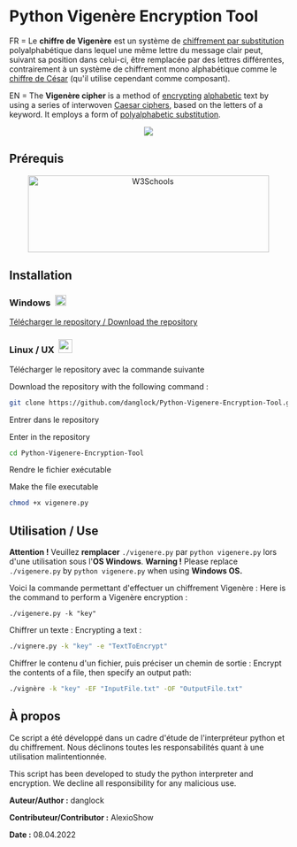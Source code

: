 # Python Vigenère Encryption Tool
FR = Le **chiffre de Vigenère** est un système de [chiffrement par substitution](https://fr.wikipedia.org/wiki/Chiffrement_par_substitution "Chiffrement par substitution") polyalphabétique dans lequel une même lettre du message clair peut, suivant sa position dans celui-ci, être remplacée par des lettres différentes, contrairement à un système de chiffrement mono alphabétique comme le [chiffre de César](https://fr.wikipedia.org/wiki/Chiffre_de_C%C3%A9sar "Chiffre de César") (qu'il utilise cependant comme composant).

EN = The **Vigenère cipher** is a method of [encrypting](https://en.wikipedia.org/wiki/Encryption) [alphabetic](https://en.wikipedia.org/wiki/Alphabetic) text by using a series of interwoven [Caesar ciphers](https://en.wikipedia.org/wiki/Caesar_cipher), based on the letters of a keyword. It employs a form of [polyalphabetic substitution](https://en.wikipedia.org/wiki/Polyalphabetic_cipher).

<p align="center">
  <img src="https://iili.io/VAnXQn.md.png" />
</p>

## Prérequis

<p>
<p align="center">
<a href="https://www.python.org/downloads/"><img style="display: block; margin-left: auto; margin-right: auto;" src="https://upload.wikimedia.org/wikipedia/commons/f/f8/Python_logo_and_wordmark.svg" alt="W3Schools" width="436" height="139" border="0" />
</a>
</p>

## Installation

<h3><strong>Windows </strong>&nbsp;<img src="https://simpleicons.org/icons/windows.svg" alt="" width="20" height="20" /></h3>

[Télécharger le repository / Download the repository](https://github.com/danglock/V.E.T-Vigenere-Encryption-Tool/archive/refs/heads/main.zip)

<h3><strong>Linux / UX </strong>&nbsp;<img src="https://simpleicons.org/icons/linux.svg" alt="" width="25" height="25" /></h3>

Télécharger le repository avec la commande suivante

Download the repository with the following command  :

```bash
git clone https://github.com/danglock/Python-Vigenere-Encryption-Tool.git
```
Entrer dans le repository

Enter in the repository

```bash
cd Python-Vigenere-Encryption-Tool
```

Rendre le fichier exécutable

Make the file executable

```bash
chmod +x vigenere.py
```

## Utilisation / Use

**Attention !** Veuillez **remplacer** ``./vigenere.py`` par ``python vigenere.py`` lors d'une utilisation sous l'**OS Windows**.
**Warning !** Please replace ``./vigenere.py`` by ``python vigenere.py`` when using **Windows OS.**

Voici la commande permettant d'effectuer un chiffrement Vigenère :
Here is the command to perform a Vigenère encryption :

```
./vigenere.py -k "key"
```

Chiffrer un texte :
Encrypting a text :

```bash
./vignere.py -k "key" -e "TextToEncrypt"
```

Chiffrer le contenu d'un fichier, puis préciser un chemin de sortie :
Encrypt the contents of a file, then specify an output path:

```bash
./vignère -k "key" -EF "InputFile.txt" -OF "OutputFile.txt"
```

## À propos

Ce script a été développé dans un cadre d'étude de l'interpréteur python et du chiffrement. Nous déclinons toutes les responsabilités quant à une utilisation malintentionnée.

This script has been developed to study the python interpreter and encryption. We decline all responsibility for any malicious use.

**Auteur/Author :** danglock

**Contributeur/Contributor :** AlexioShow

**Date :** 08.04.2022
